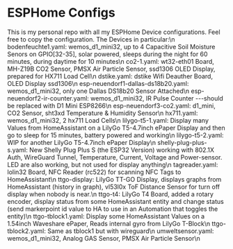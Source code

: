 # ESPHome Configs

This is my personal repo with all my ESPHome Device configurations. Feel free to copy the configuration. The Devices in particular:\n
bodenfeuchte1.yaml: wemos_d1_mini32, up to 4 Capacitive Soil Moisture Senors on GPIO[32-35], solar powered, sleeps during the night for 60 minutes, during daytime for 10 minutes\n
co2-1.yaml: wt32-eth01 Board, MH-Z19B CO2 Sensor, PMSX Air Particle Sensor, ssd1306 OLED Display, prepared for HX711 Load Cell\n
dstike.yaml: dstike Wifi Deauther Board, OLED Display ssd1306\n
esp-neuendorf1-dallas-ds18b20.yaml: wemos_d1_mini32, only one Dallas DS18b20 Sensor Attached\n
esp-neuendorf2-ir-counter.yaml: wemos_d1_mini32, IR Pulse Counter ---should be replaced with D1 Mini ESP8266\n
esp-neuendorf3-co2.yaml: d1_mini, CO2 Sensor, sht3xd Temperature & Humidity Sensor\n
hx711.yaml: wemos_d1_mini32, 2 hx711 Load Cells\n
lilygo-t5-1.yaml: Display many Values from HomeAssistant on a LilyGo T5-4.7inch ePaper Display and then go to sleep for 15 minutes, battery powered and working\n
lilygo-t5-2.yaml: WIP for another LilyGo T5-4.7inch ePaper Display\n
shelly-plug-plus-s.yaml: New Shelly Plug Plus S (the ESP32 Version) working with 802.1X Auth, WireGuard Tunnel, Temperature, Current, Voltage and Power-sensor. LED are also working, but not used for display anything\n
tagreader.yaml: lolin32 Board, NFC Reader (rc522) for scanning NFC Tags to HomeAssistant\n
ttgo-display: LilyGo TT-GO Display, displays graphs from HomeAssistant (history in graph), vl53l0x ToF Distance Sensor for turn off display when nobody is near.\n
ttgo-t4: LilyGo T4 Board, added a rotary encoder, display status from some HomeAssistant entity and change status (send markerpoint id value to HA to use in an Automation that toggles the entity)\n
ttgo-tblock1.yaml: Display some HomeAssistant Values on a 1.54inch Waveshare ePaper, Reads internal gyro from LilyGo T-Block\n
ttgo-tblock2.yaml: Same as tblock1 but with wireguard\n
umweltsensor.yaml: wemos_d1_mini32, Analog GAS Sensor, PMSX Air Particle Sensor\n
